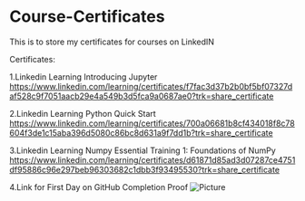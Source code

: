 # Course-Certificates 
This is to store my certificates for courses on LinkedIN

Certificates:

1.Linkedin Learning Introducing Jupyter https://www.linkedin.com/learning/certificates/f7fac3d37b2b0bf5bf07327daf528c9f7051aacb29e4a549b3d5fca9a0687ae0?trk=share_certificate

2.Linkedin Learning Python Quick Start https://www.linkedin.com/learning/certificates/700a06681b8cf434018f8c78604f3de1c15aba396d5080c86bc8d631a9f7dd1b?trk=share_certificate

3.Linkedin Learning Numpy Essential Training 1: Foundations of NumPy https://www.linkedin.com/learning/certificates/d61871d85ad3d07287ce4751df95886c96e297beb96303682c1dbb3f93495530?trk=share_certificate

4.Link for First Day on GitHub Completion Proof ![Picture](https://user-images.githubusercontent.com/98282115/150709117-e88ccc7c-85e6-476c-b798-88068ffcc2ca.jpg)
